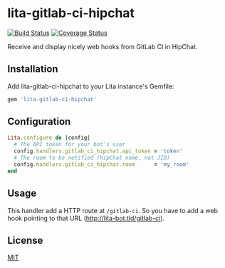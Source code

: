 # lita-gitlab-ci-hipchat

[![Build Status](https://travis-ci.org/Flink/lita-gitlab-ci-hipchat.svg?branch=develop)](https://travis-ci.org/Flink/lita-gitlab-ci-hipchat) [![Coverage Status](https://coveralls.io/repos/Flink/lita-gitlab-ci-hipchat/badge.png?branch=develop)](https://coveralls.io/r/Flink/lita-gitlab-ci-hipchat?branch=develop)

Receive and display nicely web hooks from GitLab CI in HipChat.

## Installation

Add lita-gitlab-ci-hipchat to your Lita instance's Gemfile:

``` ruby
gem 'lita-gitlab-ci-hipchat'
```


## Configuration

```ruby
Lita.configure do |config|
  # The API token for your bot’s user
  config.handlers.gitlab_ci_hipchat.api_token = 'token'
  # The room to be notified (HipChat name, not JID)
  config.handlers.gitlab_ci_hipchat.room      = 'my_room'
end
```

## Usage

This handler add a HTTP route at `/gitlab-ci`. So you have to add a web
hook pointing to that URL (http://lita-bot.tld/gitlab-ci).

## License

[MIT](http://opensource.org/licenses/MIT)
